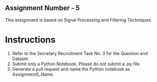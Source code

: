 ## Assignment Number - 5
This assignment is based on Signal Processing and Filtering Techniques.
# Instructions
1. Refer to the Secretary Recruitment Task No. 3 for the Question and Dataset.
2. Submit only a Python Notebook. Please do not submit a .py file.
3. Generate a pull request and name the Python notebook as Assignment5_Name.
